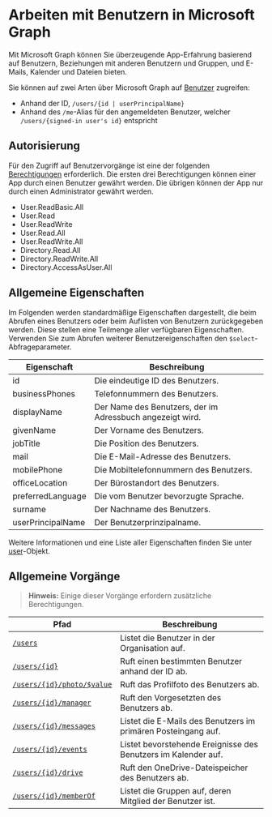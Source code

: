 # <a name="working-with-users-in-microsoft-graph"></a>Arbeiten mit Benutzern in Microsoft Graph

Mit Microsoft Graph können Sie überzeugende App-Erfahrung basierend auf Benutzern, Beziehungen mit anderen Benutzern und Gruppen, und E-Mails, Kalender und Dateien bieten.

Sie können auf zwei Arten über Microsoft Graph auf [Benutzer](user.md) zugreifen:

- Anhand der ID, `/users/{id | userPrincipalName}` 
- Anhand des `/me`-Alias für den angemeldeten Benutzer, welcher `/users/{signed-in user's id}` entspricht

## <a name="authorization"></a>Autorisierung
Für den Zugriff auf Benutzervorgänge ist eine der folgenden [Berechtigungen](https://developer.microsoft.com/en-us/graph/docs/authorization/permission_scopes) erforderlich. Die ersten drei Berechtigungen können einer App durch einen Benutzer gewährt werden. Die übrigen können der App nur durch einen Administrator gewährt werden.

- User.ReadBasic.All
- User.Read
- User.ReadWrite
- User.Read.All
- User.ReadWrite.All
- Directory.Read.All
- Directory.ReadWrite.All
- Directory.AccessAsUser.All

## <a name="common-properties"></a>Allgemeine Eigenschaften
Im Folgenden werden standardmäßige Eigenschaften dargestellt, die beim Abrufen eines Benutzers oder beim Auflisten von Benutzern zurückgegeben werden.  Diese stellen eine Teilmenge aller verfügbaren Eigenschaften. Verwenden Sie zum Abrufen weiterer Benutzereigenschaften den `$select`-Abfrageparameter. 

| Eigenschaft | Beschreibung |
|----------|-------------|
|id | Die eindeutige ID des Benutzers.|
|businessPhones | Telefonnummern des Benutzers.|
|displayName | Der Name des Benutzers, der im Adressbuch angezeigt wird.|
|givenName| Der Vorname des Benutzers. |
|jobTitle | Die Position des Benutzers.|
|mail| Die E-Mail-Adresse des Benutzers. |
|mobilePhone | Die Mobiltelefonnummern des Benutzers.|
|officeLocation | Der Bürostandort des Benutzers.|
|preferredLanguage | Die vom Benutzer bevorzugte Sprache.|
|surname| Der Nachname des Benutzers. |
|userPrincipalName| Der Benutzerprinzipalname. |

Weitere Informationen und eine Liste aller Eigenschaften finden Sie unter [user](user.md)-Objekt.

## <a name="common-operations"></a>Allgemeine Vorgänge
>**Hinweis:** Einige dieser Vorgänge erfordern zusätzliche Berechtigungen.

| Pfad    | Beschreibung |
|---------|-------------|
|[`/users`](../api/user_list.md) | Listet die Benutzer in der Organisation auf. |
|[`/users/{id}`](../api/user_get.md) | Ruft einen bestimmten Benutzer anhand der ID ab. |
|[`/users/{id}/photo/$value`](../api/profilephoto_get.md)| Ruft das Profilfoto des Benutzers ab. |
|[`/users/{id}/manager`](../api/user_list_manager.md) | Ruft den Vorgesetzten des Benutzers ab. |
|[`/users/{id}/messages`](../api/user_list_messages.md)| Listet die E-Mails des Benutzers im primären Posteingang auf. |
|[`/users/{id}/events`](../api/user_list_events.md) | Listet bevorstehende Ereignisse des Benutzers im Kalender auf. |
|[`/users/{id}/drive`](../api/drive_get.md)| Ruft den OneDrive-Dateispeicher des Benutzers ab. |
|[`/users/{id}/memberOf`](../api/user_list_memberof.md)| Listet die Gruppen auf, deren Mitglied der Benutzer ist. |
